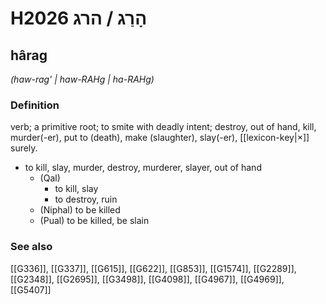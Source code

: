 # H2026 הָרַג / הרג

## hârag

_(haw-rag' | haw-RAHɡ | ha-RAHɡ)_

### Definition

verb; a primitive root; to smite with deadly intent; destroy, out of hand, kill, murder(-er), put to (death), make (slaughter), slay(-er), [[lexicon-key|×]] surely.

- to kill, slay, murder, destroy, murderer, slayer, out of hand
    - (Qal)
        - to kill, slay
        - to destroy, ruin
    - (Niphal) to be killed
    - (Pual) to be killed, be slain
### See also

[[G336]], [[G337]], [[G615]], [[G622]], [[G853]], [[G1574]], [[G2289]], [[G2348]], [[G2695]], [[G3498]], [[G4098]], [[G4967]], [[G4969]], [[G5407]]

